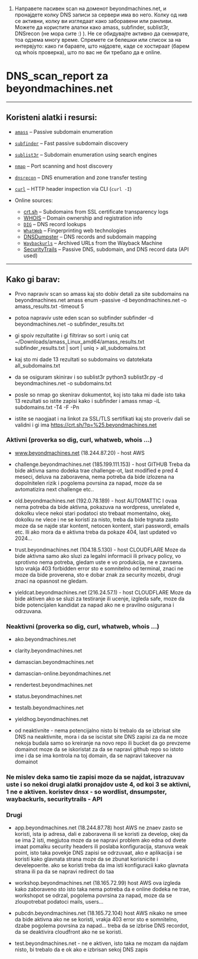 1. Направете пасивен scan на доменот beyondmachines.net, и пронајдете колку DNS записи за сервери има во него. Колку од нив се активни, колку ви изгледаат како заборавени или ранливи.
Можете да користите алатки како amass, subfinder, sublist3r, DNSrecon (не мора сите :) ). Не се обидувајте активно да скенирате, тоа одзема многу време. Спремете си белешки или список за на интервјуто: 
како ги баравте, што најдовте, каде се хостираат (барем од whois проверка), што по вас не би требало да е online.

# DNS_scan_report za beyondmachines.net

-------

## Koristeni alatki i resursi:

- [`amass`](https://github.com/owasp-amass/amass) – Passive subdomain enumeration
- [`subfinder`](https://github.com/projectdiscovery/subfinder) – Fast passive subdomain discovery
- [`sublist3r`](https://github.com/aboul3la/Sublist3r) – Subdomain enumeration using search engines
- [`nmap`](https://nmap.org/) – Port scanning and host discovery
- [`dnsrecon`](https://github.com/darkoperator/dnsrecon) – DNS enumeration and zone transfer testing
- [`curl`](https://curl.se/) – HTTP header inspection via CLI (`curl -I`)

- Online sources:
  - [crt.sh](https://crt.sh) – Subdomains from SSL certificate transparency logs
  - [WHOIS](https://who.is/) – Domain ownership and registration info
  - [`DIG`](https://linux.die.net/man/1/dig) – DNS record lookups
  - [`WhatWeb`](https://github.com/urbanadventurer/WhatWeb) – Fingerprinting web technologies
  - [DNSDumpster](https://dnsdumpster.com) – DNS records and subdomain mapping
  - [`Waybackurls`](https://github.com/tomnomnom/waybackurls) – Archived URLs from the Wayback Machine
  - [SecurityTrails](https://securitytrails.com/) – Passive DNS, subdomain, and DNS record data (API used)

-------

## Kako gi barav:

- Prvo napraviv scan so amass kaj sto dobiv detali za site subdomains na beyondmachines.net
amass enum -passive -d beyondmachines.net -o amass_results.txt -timeout 5

- potoa napraviv uste eden scan so subfinder
subfinder -d beyondmachines.net -o subfinder_results.txt

- gi spoiv rezultatite i gi filtrirav so sort i uniq
cat ~/Downloads/amass_Linux_amd64/amass_results.txt subfinder_results.txt | sort | uniq > all_subdomains.txt

- kaj sto mi dade 13 rezultati so subdomains vo datotekata all_subdomains.txt

- da se osiguram skinirav i so sublist3r
python3 sublist3r.py -d beyondmachines.net -o subdomains.txt

- posle so nmap go skenirav dokumentot, koj isto taka mi dade isto taka 13 rezultati so istite zapisi kako i subfinder i amass
nmap -iL subdomains.txt -T4 -F -Pn

- istite se naogjaat i na linkot za SSL/TLS sertifikati kaj sto proveriv dali se validni i gi ima
https://crt.sh/?q=%25.beyondmachines.net


### Aktivni (proverka so dig, curl, whatweb, whois ...)

- www.beyondmachines.net (18.244.87.20) - host AWS

- challenge.beyondmachines.net (185.199.111.153) - host GITHUB
Treba da bide aktivna samo dodeka trae challenge-ot, last modified e pred 4 meseci, deluva na zaboravena, nema potreba da bide izlozena na dopolnitelen rizik i pogolema povrsina za napad, moze da se avtomatizira next challenge etc..

- old.beyondmachines.net (192.0.78.189) - host AUTOMATTIC
I ovaa nema potreba da bide aktivna, pokazuva na wordpress, unrelated e, dokolku vlece nekoi stari podatoci sto trebaat momentalno, okej, dokolku ne vlece i ne se koristi za nisto, treba da bide trgnata zasto 
moze da se najde star kontent, netocen kontent, stari passwordi, emails etc. Ili ako mora da e aktivna treba da pokaze 404, last updated vo 2024...

- trust.beyondmachines.net (104.18.5.130) - host CLOUDFLARE
Moze da bide aktivna samo ako sluzi za legalni informacii ili privacy policy, vo sprotivno nema potreba, gledam uste e vo produkcija, ne e zavrsena. Isto vrakja 403 forbidden error sto e somnitelno od terminal,
znaci ne moze da bide proverena, sto e dobar znak za security mozebi, drugi znaci na opasnost ne gledam.

- yieldcat.beyondmachines.net (216.24.57.1) - host CLOUDFLARE
Moze da bide aktiven ako se sluzi za testiranje ili ucenje, izgleda safe, moze da bide potencijalen kandidat za napad ako ne e pravilno osigurana i odrzuvana.


### Neaktivni (proverka so dig, curl, whatweb, whois ...)

- ako.beyondmachines.net
- clarity.beyondmachines.net
- damascian.beyondmachines.net
- damascian-online.beyondmachines.net
- rendertest.beyondmachines.net
- status.beyondmachines.net
- testalb.beyondmachines.net
- yieldhog.beyondmachines.net

- od neaktivnite - nema potencijalno nisto
bi trebalo da se izbrisat site DNS na neaktivnite, mora i da se iscistat site DNS zapisi za da ne moze nekoja budala samo so kreiranje na novo repo ili bucket da go prevzeme domainot
moze da se iskoristat za da se napravi github repo so istoto ime i da se ima kontrola na toj domain, da se napravi takeover na domainot

### Ne mislev deka samo tie zapisi moze da se najdat, istrazuvav uste i so nekoi drugi alatki pronajdov uste 4, od koi 3 se aktivni, 1 ne e aktiven. koristev dnsx - so wordlist, dnsumpster, waybackurls, securitytrails - API

### Drugi

- app.beyondmachines.net (18.244.87.78) host AWS
ne znaev zasto se koristi, ista ip adresa, dali e zaboravena ili se koristi za develop, okej da se ima 2 isti, megjutoa moze da se napravi problem
ako edna od dvete imaat pomalku security headers ili poslaba konfiguracija, stanuva weak point, isto taka povekje DNS zapisi se odrzuvaat, ako e aplikacija i se koristi kako glavnata strana moze da se zbunat korisnicite i develepoerite.
ako se koristi treba da ima isti konfiguracii kako glavnata strana ili pa da se napravi redirect do taa

- workshop.beyondmachines.net (18.165.72.99) host AWS
ova izgleda kako zaboraveno sto isto taka nema potreba da e online dodeka ne trae, workshopot se odrzal, pogolema povrsina za napad, moze da se zloupotrebat podatoci mails, users...

- pubcdn.beyondmachines.net (18.165.72.104) host AWS
nikako ne smee da bide aktivna ako ne se koristi, vrakja 403 error sto e somnitelno, dzabe pogolema povrsina za napad...
treba da se izbrise DNS recordot, da se deaktivira cloudfront ako ne se koristi.

- test.beyondmachines.net - ne e aktiven, isto taka ne mozam da najdam nisto, bi trebalo da e ok ako e izbrisan sekoj DNS zapis
